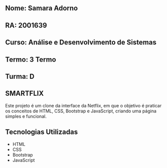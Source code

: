 ## Nome: Samara Adorno 
## RA: 2001639 
## Curso: Análise e Desenvolvimento de Sistemas 
## Termo: 3 Termo 
## Turma: D

## SMARTFLIX
Este projeto é um clone da interface da Netflix, em que o objetivo é praticar os conceitos de HTML, CSS, Bootstrap e JavaScript, criando uma página simples e funcional.

## Tecnologias Utilizadas
- HTML
- CSS
- Bootstrap
- JavaScript

